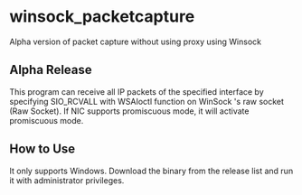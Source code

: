 # winsock_packetcapture
Alpha version of packet capture without using proxy using Winsock

## Alpha Release
This program can receive all IP packets of the specified interface by specifying SIO_RCVALL with WSAIoctl function on WinSock 's raw socket (Raw Socket). If NIC supports promiscuous mode, it will activate promiscuous mode.

## How to Use
It only supports Windows. Download the binary from the release list and run it with administrator privileges.